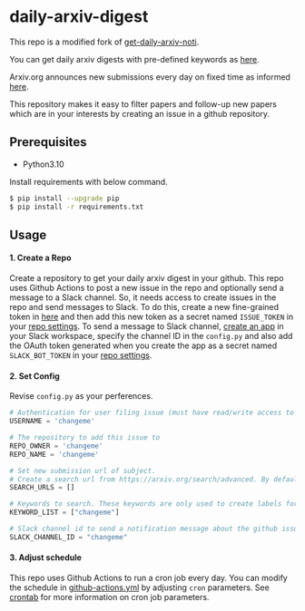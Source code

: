 # daily-arxiv-digest

This repo is a modified fork of [get-daily-arxiv-noti](https://github.com/kobiso/get-daily-arxiv-noti).

You can get daily arxiv digests with pre-defined keywords as [here](https://github.com/mismayil/daily-arxiv-digest/issues).

Arxiv.org announces new submissions every day on fixed time as informed [here](https://arxiv.org/help/submit).

This repository makes it easy to filter papers and follow-up new papers which are in your interests by creating an issue in a github repository.


## Prerequisites
- Python3.10

Install requirements with below command.

```bash
$ pip install --upgrade pip
$ pip install -r requirements.txt
```

## Usage

#### 1. Create a Repo
Create a repository to get your daily arxiv digest in your github. This repo uses Github Actions to post a new issue in the repo and optionally send a message to a Slack channel. So, it needs access to create issues in the repo and send messages to Slack. To do this, create a new fine-grained token in [here](https://github.com/settings/tokens?type=beta) and then add this new token as a secret named `ISSUE_TOKEN` in your [repo settings](https://github.com/mismayil/daily-arxiv-digest/settings/secrets/actions). To send a message to Slack channel, [create an app](https://api.slack.com/quickstart#creating) in your Slack workspace, specify the channel ID in the `config.py` and also add the OAuth token generated when you create the app as a secret named `SLACK_BOT_TOKEN` in your [repo settings](https://github.com/mismayil/daily-arxiv-digest/settings/secrets/actions).

#### 2. Set Config
Revise `config.py` as your perferences.

```python
# Authentication for user filing issue (must have read/write access to repository to add issue to)
USERNAME = 'changeme'

# The repository to add this issue to
REPO_OWNER = 'changeme'
REPO_NAME = 'changeme'

# Set new submission url of subject.
# Create a search url from https://arxiv.org/search/advanced. By default, search starts from the previous day.
SEARCH_URLS = []

# Keywords to search. These keywords are only used to create labels for the github issue. Use the advanced search https://arxiv.org/search/advanced to set your keywords.
KEYWORD_LIST = ["changeme"]

# Slack channel id to send a notification message about the github issue. Set to None if you dont to set it up
SLACK_CHANNEL_ID = "changeme"
```

#### 3. Adjust schedule
This repo uses Github Actions to run a cron job every day. You can modify the schedule in [github-actions.yml](.github/workflows/github-actions.yml) by adjusting `cron` parameters. See [crontab](https://crontab.guru/) for more information on cron job parameters.